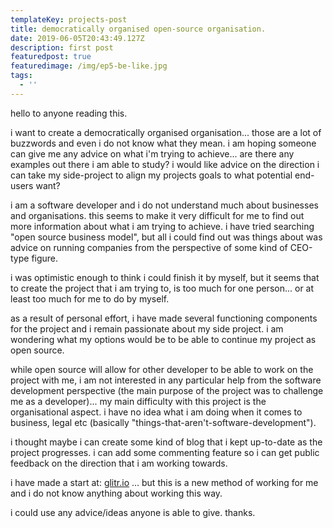 ```yaml
---
templateKey: projects-post
title: democratically organised open-source organisation.
date: 2019-06-05T20:43:49.127Z
description: first post
featuredpost: true
featuredimage: /img/ep5-be-like.jpg
tags:
  - ''
---
```

hello to anyone reading this.

i want to create a democratically organised organisation... those are a lot of buzzwords and even i do not know what they mean. i am hoping someone can give me any advice on what i'm trying to achieve... are there any examples out there i am able to study? i would like advice on the direction i can take my side-project to align my projects goals to what potential end-users want?

i am a software developer and i do not understand much about businesses and organisations. this seems to make it very difficult for me to find out more information about what i am trying to achieve. i have tried searching "open source business model", but all i could find out was things about was advice on running companies from the perspective of some kind of CEO-type figure. 

i was optimistic enough to think i could finish it by myself, but it seems that to create the project that i am trying to, is too much for one person... or at least too much for me to do by myself. 

as a result of personal effort, i have made several functioning components for the project and i remain passionate about my side project. i am wondering what my options would be to be able to continue my project as open source.

while open source will allow for other developer to be able to work on the project with me, i am not interested in any particular help from the software development perspective (the main purpose of the project was to challenge me as a developer)... my main difficulty with this project is the organisational aspect. i have no idea what i am doing when it comes to business, legal etc (basically "things-that-aren't-software-development").

i thought maybe i can create some kind of blog that i kept up-to-date as the project progresses. i can add some commenting feature so i can get public feedback on the direction that i am working towards.

i have made a start at: [glitr.io](https://glitr.io) ... but this is a new method of working for me and i do not know anything about working this way.

i could use any advice/ideas anyone is able to give. thanks.
